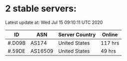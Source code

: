 # 2 stable servers:

Latest update at: Wed Jul 15 09:10:11 UTC 2020

| ID | ASN | Server Country | Online |
| -- | --- | -------------- | ------ |
| #.D09B | AS174 | United States | 117 hrs |
| #.59DE | AS16509 | United States | 49 hrs |

